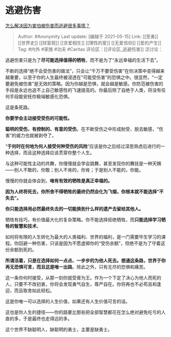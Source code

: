 # 逃避伤害
[怎么解决因为害怕被伤害而逃避很多事情？](https://www.zhihu.com/question/287849222/answer/458128741)

> Author: #Anonymity
> Last update: [编辑于 2021-05-15]
> Link: [[至勇]] [[世界史]] [[财富观]] [[贪爱相生]] [[理性的爱]] [[无爱信仰]] [[爱的产生]]
> Tag: #内外 #家族 #功夫 #Caritas
> 评论区：[[评论区_逃避伤害]]
> 泛讨论：

逃避伤害只是为了**尽可能选择值得的牺牲**，而不是为了“永远幸福的生活下去”。

不断的选择“绝不会受伤害的做法”，只会让“千万不要受伤害”在你决策中变得越来越重要，以至于你的人生最终被浸透在“可能受伤害”的恐惧之中。很显然，“一定要避免被伤害”是无效的策略。因为你越是恐惧，就会越是敏感。你防范被伤害的手段是永远也追不上自己敏感性的飞速提高的。你最后除了自绝于人类，将没有任何手段能安抚你极端敏感化恐惧。

这是条死路。

**你要学会主动接受受伤的可能性。**

**聪明的受伤、有控制的、有意的受伤**。在不断受伤之中形成耐受、脱去敏感，“伤害”的威力也就被剥夺了。

“**于何时在何地为何人接受何种受伤的风险**”应该是你之后经过深思熟虑后进行的一种选择，而且这种选择应该贯穿你整个人生。

与这种可能性主动的共舞，你慢慢就会学会跳舞，甚至发现你的舞技是一种天赐——别人不敢的，你敢；别人不肯的，你肯；于是别人不能的，你能。

慢慢的你就会体会到，**唯有有效的牺牲是真正幸福的。**

**因为人终将死去，你所舍不得牺牲的最终仍然会化为飞烟，你根本就不能选择“不失去”。**

**你只能选择用必然最终失去的一切能换到什么样的遗产去留给其他人。**

牺牲有技巧，有价值最大化的复杂策略。你不能选择拒绝牺牲，而**只能选择学习牺牲的智慧和技术**。

如何将有限的人生转化为最大的人类福利、世界的福利，是一门需要毕生学习的课程。你回避一种伤害，只该是因为不愿虚掷你的“受伤余额”，但绝不是为了守着这份余额到死的。

**所谓活着，只是在选择如何一点点、一步步的为他人死去。想通这条路，世界于你再无恐惧可言，而且这是唯一出路**。除此之外，只有无尽的恐惧和痛苦。

这一条你何时接受，从那一刻你就受膏为王。作为一个下定了决心为他人而死的人，只要不不改初衷，你将会发现勇气自生，尊严自在。你将再也不必苟且和逢迎，而且取舍如此轻松。

这是你唯一可以选择的人生价值，如果还有人生价值可言的话。

这也是你人生的捷径——你的路要比那些把全部智慧都花在怎么绝对避免吃亏的人直的多，于是最终也走得远的多。

这个世界不缺聪明人，缺聪明的勇士，主要是缺勇士。
